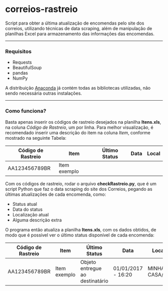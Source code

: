 # correios-rastreio

Script para obter a última atualização de encomendas pelo site dos correios, utilizando técnicas de data scraping, além de manipulação de planilhas Excel para armazenamento das informações das encomendas.

----
### Requisitos

- Requests
- BeautifulSoup
- pandas
- NumPy

A distribuição [Anaconda](https://www.anaconda.com/distribution/) já contém todas as bibliotecas utilizadas, não sendo necessária outras instalações.

----
### Como funciona?

Basta apenas inserir os códigos de rastreio desejados na planilha **Itens.xls**, na coluna *Código de Rastreio*, um por linha. Para melhor visualização, é recomendado inserir uma descrição do item na coluna *Item*, conforme mostrado na seguinte Tabela:

| Código de Rastreio | Item         | Último Status | Data | Local |
|--------------------|--------------|---------------|------|-------|
| AA123456789BR      | Item exemplo |               |      |       |

Com os códigos de rastreio, rodar o arquivo **checkRastreio.py**, que é um script Python que faz o data scraping do site dos Correios, pegando as últimas atualizações de cada encomenda, como:
- Status atual
- Data do status
- Localização atual
- Alguma descrição extra

O programa então atualiza a planilha **Itens.xls**, com os dados obtidos, de modo que é possível ver o último status disponível de cada encomenda:

| Código de Rastreio | Item         | Último Status                   | Data               | Local         |
|--------------------|--------------|---------------------------------|--------------------|---------------|
| AA123456789BR      | Item exemplo | Objeto entregue ao destinatário | 01/01/2017 - 16:20 | MINHA CASA/SP |
